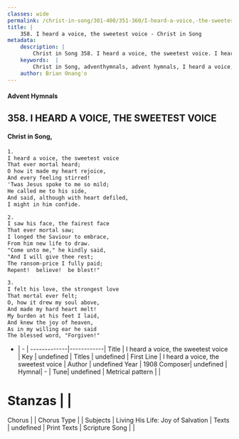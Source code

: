 ```yaml
---
classes: wide
permalink: /christ-in-song/301-400/351-360/I-heard-a-voice,-the-sweetest-voice/
title: |
    358. I heard a voice, the sweetest voice - Christ in Song
metadata:
    description: |
        Christ in Song 358. I heard a voice, the sweetest voice. I heard a voice, the sweetest voice That ever mortal heard; O how it made my heart rejoice, And every feeling stirred! 'Twas Jesus spoke to me so mild; He called me to his side, And said, although with heart defiled, I might in him confide.
    keywords:  |
        Christ in Song, adventhymnals, advent hymnals, I heard a voice, the sweetest voice, I heard a voice, the sweetest voice. 
    author: Brian Onang'o
---
```


#### Advent Hymnals
## 358. I HEARD A VOICE, THE SWEETEST VOICE
####  Christ in Song,

```txt
1.
I heard a voice, the sweetest voice
That ever mortal heard;
O how it made my heart rejoice,
And every feeling stirred!
'Twas Jesus spoke to me so mild;
He called me to his side,
And said, although with heart defiled,
I might in him confide.

2.
I saw his face, the fairest face
That ever mortal saw;
I longed the Saviour to embrace,
From him new life to draw.
"Come unto me," he kindly said,
"And I will give thee rest;
The ransom-price I fully paid;
Repent!  believe!  be blest!"

3.
I felt his love, the strongest love
That mortal ever felt;
O, how it drew my soul above,
And made my hard heart melt!
My burden at his feet I laid,
And knew the joy of heaven,
As in my willing ear he said
The blessed word, "Forgiven!"

```

- |   -  |
-------------|------------|
Title | I heard a voice, the sweetest voice |
Key | undefined |
Titles | undefined |
First Line | I heard a voice, the sweetest voice |
Author | undefined
Year | 1908
Composer| undefined |
Hymnal|  - |
Tune| undefined |
Metrical pattern | |
# Stanzas |  |
Chorus |  |
Chorus Type |  |
Subjects | Living His Life: Joy of Salvation |
Texts | undefined |
Print Texts | 
Scripture Song |  |
    
